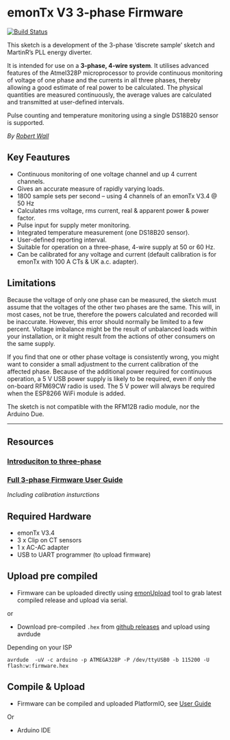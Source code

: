 # emonTx V3 3-phase Firmware

[![Build Status](https://travis-ci.org/openenergymonitor/emontx-3phase.svg?branch=master)](https://travis-ci.org/openenergymonitor/emontx-3phase)

This sketch is a development of the 3-phase ‘discrete sample’ sketch and MartinR’s PLL
energy diverter.

It is intended for use on a **3-phase, 4-wire system**. It utilises advanced
features of the Atmel328P microprocessor to provide continuous monitoring of voltage of
one phase and the currents in all three phases, thereby allowing a good estimate of real
power to be calculated. The physical quantities are measured continuously, the average
values are calculated and transmitted at user-defined intervals.

Pulse counting and temperature monitoring using a single DS18B20 sensor is supported.

*By [Robert Wall](https://community.openenergymonitor.org/u/robert.wall/summary)*

## Key Feautures

- Continuous monitoring of one voltage channel and up 4 current channels.
- Gives an accurate measure of rapidly varying loads.
- 1800 sample sets per second – using 4 channels of an emonTx V3.4 @ 50 Hz
- Calculates rms voltage, rms current, real & apparent power & power factor.
- Pulse input for supply meter monitoring.
- Integrated temperature measurement (one DS18B20 sensor).
- User-defined reporting interval.
- Suitable for operation on a three-phase, 4-wire supply at 50 or 60 Hz.
- Can be calibrated for any voltage and current (default calibration is for emonTx with 100 A CTs & UK a.c. adapter).

## Limitations

Because the voltage of only one phase can be measured, the sketch must assume that
the voltages of the other two phases are the same. This will, in most cases, not be true,
therefore the powers calculated and recorded will be inaccurate. However, this error
should normally be limited to a few percent. Voltage imbalance might be the result of
unbalanced loads within your installation, or it might result from the actions of other
consumers on the same supply.

If you find that one or other phase voltage is consistently wrong, you might want to
consider a small adjustment to the current calibration of the affected phase.
Because of the additional power required for continuous operation, a 5 V USB power
supply is likely to be required, even if only the on-board RFM69CW radio is used. The 5 V
power will always be required when the ESP8266 WiFi module is added.

The sketch is not compatible with the RFM12B radio module, nor the Arduino Due.


***

## Resources

### [Introduciton to three-phase](https://learn.openenergymonitor.org/electricity-monitoring/ac-power-theory/3-phase-power)

### [Full 3-phase Firmware User Guide](emontx-3-phase-userguide.pdf)
*Including calibration insturctions*

## Required Hardware

- emonTx V3.4
- 3 x Clip on CT sensors
- 1 x AC-AC adapter
- USB to UART programmer (to upload firmware)

## Upload pre compiled

- Firmware can be uploaded directly using [emonUpload](https://github.com/openenergymonitor/emonupload) tool to grab latest compiled release and upload via serial.

or

- Download pre-compiled `.hex` from [github releases](https://github.com/openenergymonitor/emontx-3phase/releases) and upload using avrdude

Depending on your ISP

`avrdude  -uV -c arduino -p ATMEGA328P -P /dev/ttyUSB0 -b 115200 -U flash:w:firmware.hex`


## Compile & Upload

- Firmware can be compiled and uploaded PlatformIO, see [User Guide](https://guide.openenergymonitor.org/technical/compiling)

Or

- Arduino IDE
